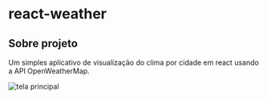 # react-weather

## Sobre projeto 
Um simples aplicativo de visualização do clima por cidade em react usando a API OpenWeatherMap.

![tela principal](https://i.imgur.com/tcUEq96.png)


